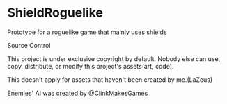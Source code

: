 # ShieldRoguelike
Prototype for a roguelike game that mainly uses shields

Source Control

This project is under exclusive copyright by default. Nobody else can use, copy, distribute, or modify this project's assets(art, code).

This doesn't apply for assets that haven't been created by me.(LaZeus)

Enemies' AI was created by @ClinkMakesGames
